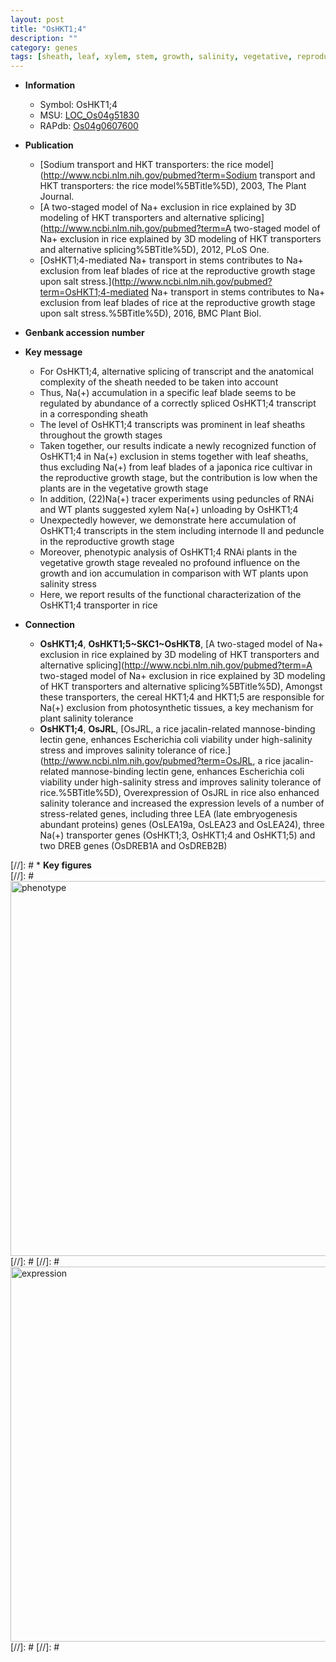 ```yaml
---
layout: post
title: "OsHKT1;4"
description: ""
category: genes
tags: [sheath, leaf, xylem, stem, growth, salinity, vegetative, reproductive, salinity stress, stress, transporter, reproductive growth]
---
```


* **Information**  
    + Symbol: OsHKT1;4  
    + MSU: [LOC_Os04g51830](http://rice.plantbiology.msu.edu/cgi-bin/ORF_infopage.cgi?orf=LOC_Os04g51830)  
    + RAPdb: [Os04g0607600](http://rapdb.dna.affrc.go.jp/viewer/gbrowse_details/irgsp1?name=Os04g0607600)  

* **Publication**  
    + [Sodium transport and HKT transporters: the rice model](http://www.ncbi.nlm.nih.gov/pubmed?term=Sodium transport and HKT transporters: the rice model%5BTitle%5D), 2003, The Plant Journal.
    + [A two-staged model of Na+ exclusion in rice explained by 3D modeling of HKT transporters and alternative splicing](http://www.ncbi.nlm.nih.gov/pubmed?term=A two-staged model of Na+ exclusion in rice explained by 3D modeling of HKT transporters and alternative splicing%5BTitle%5D), 2012, PLoS One.
    + [OsHKT1;4-mediated Na+ transport in stems contributes to Na+ exclusion from leaf blades of rice at the reproductive growth stage upon salt stress.](http://www.ncbi.nlm.nih.gov/pubmed?term=OsHKT1;4-mediated Na+ transport in stems contributes to Na+ exclusion from leaf blades of rice at the reproductive growth stage upon salt stress.%5BTitle%5D), 2016, BMC Plant Biol.

* **Genbank accession number**  

* **Key message**  
    + For OsHKT1;4, alternative splicing of transcript and the anatomical complexity of the sheath needed to be taken into account
    + Thus, Na(+) accumulation in a specific leaf blade seems to be regulated by abundance of a correctly spliced OsHKT1;4 transcript in a corresponding sheath
    + The level of OsHKT1;4 transcripts was prominent in leaf sheaths throughout the growth stages
    + Taken together, our results indicate a newly recognized function of OsHKT1;4 in Na(+) exclusion in stems together with leaf sheaths, thus excluding Na(+) from leaf blades of a japonica rice cultivar in the reproductive growth stage, but the contribution is low when the plants are in the vegetative growth stage
    + In addition, (22)Na(+) tracer experiments using peduncles of RNAi and WT plants suggested xylem Na(+) unloading by OsHKT1;4
    + Unexpectedly however, we demonstrate here accumulation of OsHKT1;4 transcripts in the stem including internode II and peduncle in the reproductive growth stage
    + Moreover, phenotypic analysis of OsHKT1;4 RNAi plants in the vegetative growth stage revealed no profound influence on the growth and ion accumulation in comparison with WT plants upon salinity stress
    + Here, we report results of the functional characterization of the OsHKT1;4 transporter in rice

* **Connection**  
    + __OsHKT1;4__, __OsHKT1;5~SKC1~OsHKT8__, [A two-staged model of Na+ exclusion in rice explained by 3D modeling of HKT transporters and alternative splicing](http://www.ncbi.nlm.nih.gov/pubmed?term=A two-staged model of Na+ exclusion in rice explained by 3D modeling of HKT transporters and alternative splicing%5BTitle%5D), Amongst these transporters, the cereal HKT1;4 and HKT1;5 are responsible for Na(+) exclusion from photosynthetic tissues, a key mechanism for plant salinity tolerance
    + __OsHKT1;4__, __OsJRL__, [OsJRL, a rice jacalin-related mannose-binding lectin gene, enhances Escherichia coli viability under high-salinity stress and improves salinity tolerance of rice.](http://www.ncbi.nlm.nih.gov/pubmed?term=OsJRL, a rice jacalin-related mannose-binding lectin gene, enhances Escherichia coli viability under high-salinity stress and improves salinity tolerance of rice.%5BTitle%5D), Overexpression of OsJRL in rice also enhanced salinity tolerance and increased the expression levels of a number of stress-related genes, including three LEA (late embryogenesis abundant proteins) genes (OsLEA19a, OsLEA23 and OsLEA24), three Na(+) transporter genes (OsHKT1;3, OsHKT1;4 and OsHKT1;5) and two DREB genes (OsDREB1A and OsDREB2B)

[//]: # * **Key figures**  
[//]: # <img src="http://funRiceGenes.github.io/images/OsHKT1;4.pheno.png" alt="phenotype"  style="width: 600px;"/>
[//]: # 
[//]: # <img src="http://funRiceGenes.github.io/images/OsHKT1;4.exp.png" alt="expression"  style="width: 600px;"/>
[//]: # 
[//]: # 
